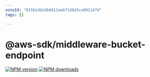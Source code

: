 ```yaml
---
noteId: "015b1db2db9611eeb71d8d3ca991147d"
tags: []

---
```


# @aws-sdk/middleware-bucket-endpoint

[![NPM version](https://img.shields.io/npm/v/@aws-sdk/middleware-bucket-endpoint/latest.svg)](https://www.npmjs.com/package/@aws-sdk/middleware-bucket-endpoint)
[![NPM downloads](https://img.shields.io/npm/dm/@aws-sdk/middleware-bucket-endpoint.svg)](https://www.npmjs.com/package/@aws-sdk/middleware-bucket-endpoint)
